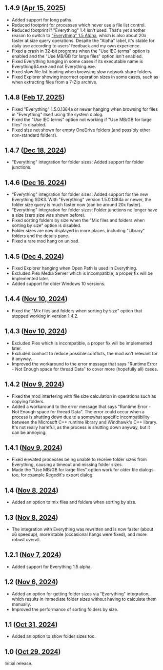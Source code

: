 ## 1.4.9 ([Apr 15, 2025](https://github.com/ramensoftware/windhawk-mods/blob/7ae6bca49f773eef9966ceedc8e9e2495f896463/mods/explorer-details-better-file-sizes.wh.cpp))

* Added support for long paths.
* Reduced footprint for processes which never use a file list control.
* Reduced footprint if "Everything" 1.4 isn't used. That's yet another reason to switch to ["Everything" 1.5 Alpha](https://www.voidtools.com/forum/viewtopic.php?t=9787), which is also about 20x faster at size query operations. Despite the "Alpha" label, it's stable for daily use according to users' feedback and my own experience.
* Fixed a crash in 32-bit programs when the "Use IEC terms" option is enabled and the "Use MB/GB for large files" option isn't enabled.
* Fixed Everything hanging in some cases if its executable name is Everything64.exe and not Everything.exe.
* Fixed slow file list loading when browsing slow network share folders.
* Fixed Explorer showing incorrect operation sizes in some cases, such as when extracting files from a 7-Zip archive.

## 1.4.8 ([Feb 17, 2025](https://github.com/ramensoftware/windhawk-mods/blob/712276e60d0edae88611fcebec9f9119298e7ba0/mods/explorer-details-better-file-sizes.wh.cpp))

* Fixed "Everything" 1.5.0.1384a or newer hanging when browsing for files in "Everything" itself using the system dialog.
* Fixed the "Use IEC terms" option not working if "Use MB/GB for large files" is disabled.
* Fixed size not shown for empty OneDrive folders (and possibly other non-standard folders).

## 1.4.7 ([Dec 18, 2024](https://github.com/ramensoftware/windhawk-mods/blob/28f831fb2eb390551fac6fa88ca6bf6c590fac01/mods/explorer-details-better-file-sizes.wh.cpp))

* "Everything" integration for folder sizes: Added support for folder junctions.

## 1.4.6 ([Dec 16, 2024](https://github.com/ramensoftware/windhawk-mods/blob/4daa0db637b47f3da820ad7d1cdcc64236068d12/mods/explorer-details-better-file-sizes.wh.cpp))

* "Everything" integration for folder sizes: Added support for the new Everything SDK3. With "Everything" version 1.5.0.1384a or newer, the folder size query is much faster now (can be around 20x faster).
* "Everything" integration for folder sizes: Folder junctions no longer have a size (zero size was shown before).
* Fixed sorting folders by size when the "Mix files and folders when sorting by size" option is disabled.
* Folder sizes are now displayed in more places, including "Library" folders and the details pane.
* Fixed a rare mod hang on unload.

## 1.4.5 ([Dec 4, 2024](https://github.com/ramensoftware/windhawk-mods/blob/1c07c82111a8cfb4c2a1757f702e598172570193/mods/explorer-details-better-file-sizes.wh.cpp))

* Fixed Explorer hanging when Open Path is used in Everything.
* Excluded Plex Media Server which is incompatible, a proper fix will be implemented later.
* Added support for older Windows 10 versions.

## 1.4.4 ([Nov 10, 2024](https://github.com/ramensoftware/windhawk-mods/blob/f396f78d645dc57089bf4805a63b0bd82f50d745/mods/explorer-details-better-file-sizes.wh.cpp))

* Fixed the "Mix files and folders when sorting by size" option that stopped working in version 1.4.2.

## 1.4.3 ([Nov 10, 2024](https://github.com/ramensoftware/windhawk-mods/blob/49e105f33c5fef9363a0dae4f6e12a9b5ec31746/mods/explorer-details-better-file-sizes.wh.cpp))

* Excluded Plex which is incompatible, a proper fix will be implemented later.
* Excluded conhost to reduce possible conflicts, the mod isn't relevant for it anyway.
* Improved the workaround to the error message that says "Runtime Error - Not Enough space for thread Data" to cover more (hopefully all) cases.

## 1.4.2 ([Nov 9, 2024](https://github.com/ramensoftware/windhawk-mods/blob/319700c1152b5e0d664b6832eff4bb003d92dfee/mods/explorer-details-better-file-sizes.wh.cpp))

* Fixed the mod interfering with file size calculation in operations such as copying folders.
* Added a workaround to the error message that says "Runtime Error - Not Enough space for thread Data". The error could occur when a process is shutting down due to a somewhat specific incompatibility between the Microsoft C++ runtime library and Windhawk's C++ library. It's not really harmful, as the process is shutting down anyway, but it can be annoying.

## 1.4.1 ([Nov 9, 2024](https://github.com/ramensoftware/windhawk-mods/blob/a338ea9f84db30284a1e95afd8475423e389ef58/mods/explorer-details-better-file-sizes.wh.cpp))

* Fixed elevated processes being unable to receive folder sizes from Everything, causing a timeout and missing folder sizes.
* Made the "Use MB/GB for large files" option work for older file dialogs too, for example Regedit's export dialog.

## 1.4 ([Nov 8, 2024](https://github.com/ramensoftware/windhawk-mods/blob/8a97216088069321df239b51174247ec6342138c/mods/explorer-details-better-file-sizes.wh.cpp))

* Added an option to mix files and folders when sorting by size.

## 1.3 ([Nov 8, 2024](https://github.com/ramensoftware/windhawk-mods/blob/404f046ed97d3f4f50c777b774419268c318de7a/mods/explorer-details-better-file-sizes.wh.cpp))

* The integration with Everything was rewritten and is now faster (about x6 speedup), more stable (occasional hangs were fixed), and more robust overall.

## 1.2.1 ([Nov 7, 2024](https://github.com/ramensoftware/windhawk-mods/blob/2d7a490c8540c53e5c97f7b8f96789c2a96d5fd4/mods/explorer-details-better-file-sizes.wh.cpp))

* Added support for Everything 1.5 alpha.

## 1.2 ([Nov 6, 2024](https://github.com/ramensoftware/windhawk-mods/blob/b789eaa75dec0f1005f0c08b8657a9901bbb910d/mods/explorer-details-better-file-sizes.wh.cpp))

* Added an option for getting folder sizes via "Everything" integration, which results in immediate folder sizes without having to calculate them manually.
* Improved the performance of sorting folders by size.

## 1.1 ([Oct 31, 2024](https://github.com/ramensoftware/windhawk-mods/blob/0948b033c97db8abadfab78beffec4628a3924e0/mods/explorer-details-better-file-sizes.wh.cpp))

* Added an option to show folder sizes too.

## 1.0 ([Oct 29, 2024](https://github.com/ramensoftware/windhawk-mods/blob/244c09ae0f58a664e6590bcce385b7f99cc2305a/mods/explorer-details-better-file-sizes.wh.cpp))

Initial release.
